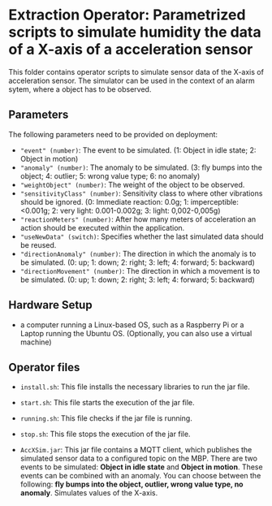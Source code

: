 # Extraction Operator: Parametrized scripts to simulate humidity the data of a X-axis of a acceleration sensor

This folder contains operator scripts to simulate sensor data of the X-axis of acceleration sensor. The simulator can be used in the context of an alarm sytem, where a object has to be observed.

## Parameters

The following parameters need to be provided on deployment:

 - `"event" (number)`: The event to be simulated. (1: Object in idle state; 2: Object in motion)
- `"anomaly" (number)`: The anomaly to be simulated. (3: fly bumps into the object; 4: outlier; 5: wrong value type; 6: no anomaly)
- `"weightObject" (number)`: The weight of the object to be observed.
- `"sensitivityClass" (number)`: Sensitivity class to where other vibrations should be ignored. (0: Immediate reaction: 0.0g; 1: imperceptible: <0.001g; 2: very light: 0.001-0.002g; 3: light: 0,002-0,005g)
- `"reactionMeters" (number)`: After how many meters of acceleration an action should be executed within the application. 
- `"useNewData" (switch)`: Specifies whether the last simulated data should be reused. 
- `"directionAnomaly" (number)`: The direction in which the anomaly is to be simulated. 
(0: up; 1: down; 2: right; 3: left; 4: forward; 5: backward)
-  `"directionMovement" (number)`: The direction in which a movement is to be simulated. 
(0: up; 1: down; 2: right; 3: left; 4: forward; 5: backward)



## Hardware Setup 


 - a computer running a Linux-based OS, such as a Raspberry Pi or a Laptop running the Ubuntu OS. (Optionally, you can also use a virtual machine)

## Operator files 

 - `install.sh`: This file installs the necessary libraries to run the jar file.
 
 - `start.sh`: This file starts the execution of the jar file.
 
 - `running.sh`: This file checks if the jar file is running.
  
 - `stop.sh`: This file stops the execution of the jar file.
 
 - `AccXSim.jar`: This jar file contains a MQTT client, which publishes the simulated sensor data to a configured topic on the MBP. There are two events to be simulated: **Object in idle state** and **Object in motion**. These events can be combined with an anomaly. You can choose between the following: **fly bumps into the object, outlier, wrong value type, no anomaly**. Simulates values of the X-axis. 
